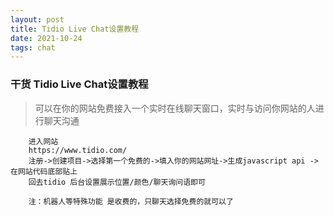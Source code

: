 ```yaml
---
layout: post
title: Tidio Live Chat设置教程
date: 2021-10-24
tags: chat
---
```


### 干货 Tidio Live Chat设置教程

> 可以在你的网站免费接入一个实时在线聊天窗口，实时与访问你网站的人进行聊天沟通

```
    进入网站
    https://www.tidio.com/
    注册->创建项目->选择第一个免费的->填入你的网站网址->生成javascript api -> 在网站代码底部贴上
    回去tidio 后台设置展示位置/颜色/聊天询问语即可
    
    注：机器人等特殊功能 是收费的，只聊天选择免费的就可以了
    
```